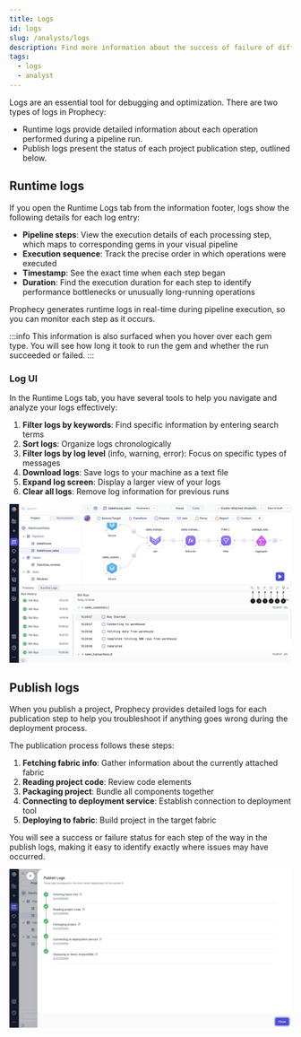 ```yaml
---
title: Logs
id: logs
slug: /analysts/logs
description: Find more information about the success of failure of different operations
tags:
  - logs
  - analyst
---
```


Logs are an essential tool for debugging and optimization. There are two types of logs in Prophecy:

- Runtime logs provide detailed information about each operation performed during a pipeline run.
- Publish logs present the status of each project publication step, outlined below.

## Runtime logs

If you open the Runtime Logs tab from the information footer, logs show the following details for each log entry:

- **Pipeline steps**: View the execution details of each processing step, which maps to corresponding gems in your visual pipeline
- **Execution sequence**: Track the precise order in which operations were executed
- **Timestamp**: See the exact time when each step began
- **Duration**: Find the execution duration for each step to identify performance bottlenecks or unusually long-running operations

Prophecy generates runtime logs in real-time during pipeline execution, so you can monitor each step as it occurs.

:::info
This information is also surfaced when you hover over each gem type. You will see how long it took to run the gem and whether the run succeeded or failed.
:::

### Log UI

In the Runtime Logs tab, you have several tools to help you navigate and analyze your logs effectively:

1. **Filter logs by keywords**: Find specific information by entering search terms
1. **Sort logs**: Organize logs chronologically
1. **Filter logs by log level** (info, warning, error): Focus on specific types of messages
1. **Download logs**: Save logs to your machine as a text file
1. **Expand log screen**: Display a larger view of your logs
1. **Clear all logs**: Remove log information for previous runs

![Runtime logs](img/runtime-logs.png)

## Publish logs

When you publish a project, Prophecy provides detailed logs for each publication step to help you troubleshoot if anything goes wrong during the deployment process.

The publication process follows these steps:

1. **Fetching fabric info**: Gather information about the currently attached fabric
1. **Reading project code**: Review code elements
1. **Packaging project**: Bundle all components together
1. **Connecting to deployment service**: Establish connection to deployment tool
1. **Deploying to fabric**: Build project in the target fabric

You will see a success or failure status for each step of the way in the publish logs, making it easy to identify exactly where issues may have occurred.

![Publish logs](img/publish-logs.png)
